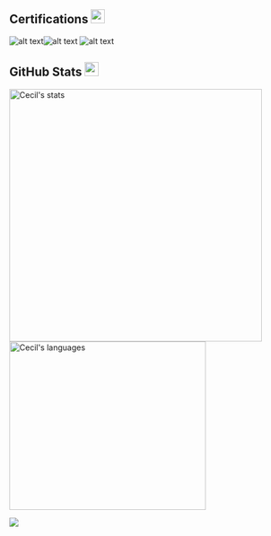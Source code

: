 
<!--START_SECTION:badges-->
<!--END_SECTION:badges-->

 ##  Certifications <img src = "https://cdn.pixabay.com/animation/2023/06/13/15/13/15-13-33-168_512.gif" width = 25px> 

![alt text](https://images.credly.com/size/200x200/images/8b8ed108-e77d-4396-ac59-2504583b9d54/cka_from_cncfsite__281_29.png)![alt text](https://images.credly.com/size/200x200/images/2d84e428-9078-49b6-a804-13c15383d0de/image.png) ![alt text](https://images.credly.com/size/200x200/images/0e284c3f-5164-4b21-8660-0d84737941bc/image.png)



 ##  GitHub Stats <img src = "https://i.pinimg.com/originals/65/c4/f4/65c4f452571be1261e9c623f7da488ac.gif" width = 25px> 
 
 <div>
   <img align="center" src="https://github-readme-streak-stats.herokuapp.com/?user=Cecilsingh&show_icons=true&theme=light" width="450" alt="Cecil's stats" />
   <img align="center" src="https://github-readme-stats.vercel.app/api/top-langs?username=Cecilsingh&langs_count=10&show_icons=true&locale=en&layout=compact&theme=light" alt="Cecil's languages" height="300px"  width="350px"/>
</div>


![](https://komarev.com/ghpvc/?username=Cecilsingh&color=green)


<!--
**Cecilsingh/Cecilsingh** is a ✨ _special_ ✨ repository because its `README.md` (this file) appears on your GitHub profile.

Here are some ideas to get you started:

- 🔭 I’m currently working on ...
- 🌱 I’m currently learning ...
- 👯 I’m looking to collaborate on ...
- 🤔 I’m looking for help with ...
- 💬 Ask me about ...
- 📫 How to reach me: ...
- 😄 Pronouns: ...
- ⚡ Fun fact: ...
-->
